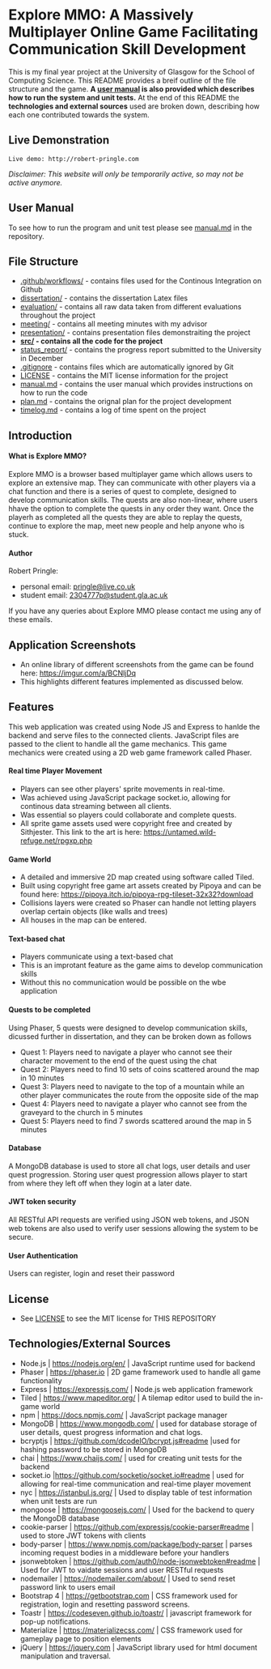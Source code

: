 # Explore MMO: A Massively Multiplayer Online Game Facilitating Communication Skill Development

This is my final year project at the University of Glasgow for the School of Computing Science.
This README provides a breif outline of the file structure and the game.
**A [user manual](manual.md) is also provided which describes how to run the system and unit tests.**
At the end of this README the **technologies and external sources** used are broken down, describing how each one contributed towards the system.

## Live Demonstration

```
Live demo: http://robert-pringle.com
```
*Disclaimer: This website will only be temporarily active, so may not be active anymore.*

## User Manual

To see how to run the program and unit test please see [manual.md](manual.md) in the repository.

## File Structure
* [.github/workflows/](.github/workflows) - contains files used for the Continous Integration on Github
* [dissertation/](dissertation) - contains the dissertation Latex files
* [evaluation/](evaluation) - contains all raw data taken from different evaluations throughout the project
* [meeting/](meeting) - contains all meeting minutes with my advisor
* [presentation/](presentation) - contains presentation files demonstraiting the project
* **[src/](src) - contains all the code for the project**
* [status_report/](status_report) - contains the progress report submitted to the University in December
* [.gitignore](.gitignore) - contains files which are automatically ignored by Git
* [LICENSE](LICENSE) - contains the MIT license information for the project
* [manual.md](manual.md) - contains the user manual which provides instructions on how to run the code
* [plan.md](plan.md) - contains the orignal plan for the project development
* [timelog.md](timelog.md) - contains a log of time spent on the project

## Introduction

#### What is Explore MMO?

Explore MMO is a browser based multiplayer game which allows users to explore an extensive map. They can communicate with other players via a chat function and there is a series of quest to complete, designed to develop communication skills. The quests are also non-linear, where users hhave the option to complete the quests in any order they want. Once the playerh as completed all the quests they are able to replay the quests, continue to explore the map, meet new people and help anyone who is stuck.

#### Author

Robert Pringle:
  - personal email: pringle@live.co.uk
  - student email: 2304777p@student.gla.ac.uk

If you have any queries about Explore MMO please contact me using any of these emails.

## Application Screenshots

* An online library of different screenshots from the game can be found here: https://imgur.com/a/BCNljDq
* This highlights different features implemented as discussed below.

## Features

This web application was created using Node JS and Express to hanlde the backend and serve files to the connected clients. JavaScript files are passed to the client to handle all the game mechanics. This game mechanics were created using a 2D web game framework called Phaser.

#### Real time Player Movement

* Players can see other players' sprite movements in real-time.
* Was achieved using JavaScript package socket.io, allowing for continous data streaming between all clients.
* Was essential so players could collaborate and complete quests.
* All sprite game assets used were copyright free and created by Sithjester. This link to the art is here: https://untamed.wild-refuge.net/rpgxp.php

#### Game World

* A detailed and immersive 2D map created using software called Tiled.
* Built using copyright free game art assets created by Pipoya and can be found here: https://pipoya.itch.io/pipoya-rpg-tileset-32x32?download
* Collisions layers were created so Phaser can handle not letting players overlap certain objects (like walls and trees)
* All houses in the map can be entered.

#### Text-based chat

* Players communicate using a text-based chat
* This is an improtant feature as the game aims to develop communication skills
* Without this no communication would be possible on the wbe application

#### Quests to be completed
Using Phaser, 5 quests were designed to develop communication skills, dicussed further in dissertation, and they can be broken down as follows

- Quest 1: Players need to navigate a player who cannot see their character movement to the end of the quest using the chat
- Quest 2: Players need to find 10 sets of coins scattered around the map in 10 minutes
- Quest 3: Players need to navigate to the top of a mountain while an other player communicates the route from the opposite side of the map
- Quest 4: Players need to navigate a player who cannot see from the graveyard to the church in 5 minutes
- Quest 5: Players need to find 7 swords scattered around the map in 5 minutes

#### Database

A MongoDB database is used to store all chat logs, user details and user quest progression. Storing user quest progression allows player to start from where they left off when they login at a later date. 

#### JWT token security

All RESTful API requests are verified using JSON web tokens, and JSON web tokens are also used to verify user sessions allowing the system to be secure.

#### User Authentication
Users can register, login and reset their password

## License
* See [LICENSE](LICENSE) to see the MIT license for THIS REPOSITORY

## Technologies/External Sources

* Node.js | https://nodejs.org/en/ | JavaScript runtime used for backend
* Phaser | https://phaser.io | 2D game framework used to handle all game functionality
* Express | https://expressjs.com/ | Node.js web application framework
* Tiled | https://www.mapeditor.org/ | A tilemap editor used to build the in-game world
* npm | https://docs.npmjs.com/ | JavaScript package manager
* MongoDB | https://www.mongodb.com/ | used for database storage of user details, quest progress information and chat logs.
* bcryptjs | https://github.com/dcodeIO/bcrypt.js#readme |used for hashing password to be stored in MongoDB
* chai | https://www.chaijs.com/ | used for creating unit tests for the backend
* socket.io |https://github.com/socketio/socket.io#readme | used for allowing for real-time communication and real-time player movement
* nyc | https://istanbul.js.org/ | Used to display table of test information when unit tests are run
* mongoose | https://mongoosejs.com/ | Used for the backend to query the MongoDB database
* cookie-parser | https://github.com/expressjs/cookie-parser#readme | used to store JWT tokens with clients
* body-parser | https://www.npmjs.com/package/body-parser | parses incoming request bodies in a middleware before your handlers 
* jsonwebtoken | https://github.com/auth0/node-jsonwebtoken#readme | Used for JWT to vaidate sessions and user RESTful requests
* nodemailer | https://nodemailer.com/about/ | Used to send reset password link to users email
* Bootstrap 4 | https://getbootstrap.com | CSS framework used for registration, login and resetting password screens.
* Toastr | https://codeseven.github.io/toastr/ | javascript framework for pop-up notifications.
* Materialize | https://materializecss.com/ | CSS framework used for gameplay page to position elements
* jQuery | https://jquery.com |  JavaScript library used for html document manipulation and traversal.
